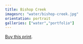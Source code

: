 ```yaml
---
title: Bishop Creek
imagesrc: "water/bishop-creek.jpg"
orientation: portrait
galleries: ["water","portfolio"]
---
```


[Buy this print](https://weshargrovephotography.square.site/product/bishop-creek/1).
